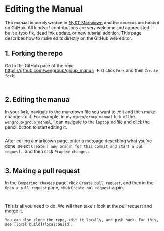# Editing the Manual

The manual is purely written in [MyST Markdown](https://jupyterbook.org/en/stable/reference/cheatsheet.html) and the sources are hosted on GitHub. All kinds of contributions are very welcome and appreciated -- be it a typo fix, dead link update, or new tutorial addition.
This page describes how to make edits directly on the GitHub web editor.

## 1. Forking the repo

Go to the GitHub page of the repo https://github.com/wengroup/group_manual. Fist click `Fork` and then `Create fork`.

```{figure} ../image/edit-1.png

```

```{figure} ../image/edit-2.png

```

## 2. Editing the manual

In your fork, navigate to the markdown file you want to edit and then make changes to it. For example, in my `mjwen/group_manual` fork of the `wengroup/group_manual`, I can navigate to the `laptop.md` file and click the pencil button to start editing it.

```{figure} ../image/edit-3.png

```

After editing a markdown page, enter a message describing what you've done, select `Create a new branch for this commit and start a pul request.`, and then click `Propose changes`.

```{figure} ../image/edit-4.png

```

## 3. Making a pull request

In the `Comparing changes` page, click `Create pull request`, and then in the `Open a pull request` page, click `Create pul request` again.

```{figure} ../image/edit-5.png

```

```{figure} ../image/edit-6.png

```

This is all you need to do. We will then take a look at the pull request and merge it.

```{tip}
You can also clone the repo, edit it locally, and push back. For this, see [local build](local:build).
```
